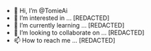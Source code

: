 - 👋 Hi, I’m @TomieAi
- 👀 I’m interested in ... [REDACTED]
- 🌱 I’m currently learning ... [REDACTED]
- 💞️ I’m looking to collaborate on ... [REDACTED]
- 📫 How to reach me ... [REDACTED]

<!---
TomieAi/TomieAi is a ✨ special ✨ repository because its `README.md` (this file) appears on your GitHub profile.
You can click the Preview link to take a look at your changes.
--->
